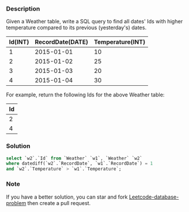 ### Description

Given a Weather table, write a SQL query to find all dates' Ids with higher temperature compared to its previous (yesterday's) dates.

| Id(INT) | RecordDate(DATE) | Temperature(INT) |
|---------|------------------|------------------|
|       1 |       2015-01-01 |               10 |
|       2 |       2015-01-02 |               25 |
|       3 |       2015-01-03 |               20 |
|       4 |       2015-01-04 |               30 |
For example, return the following Ids for the above Weather table:

| Id |
|----|
|  2 |
|  4 |

### Solution

```sql
select `w2`.`Id` from `Weather` `w1`, `Weather` `w2`
where datediff(`w2`.`RecordDate`, `w1`.`RecordDate`) = 1
and `w2`.`Temperature` > `w1`.`Temperature`;
```

### Note

If you have a better solution, you can star and fork [Leetcode-database-problem](https://github.com/xx19941215/Leetcode-database-problem) then create a pull request.